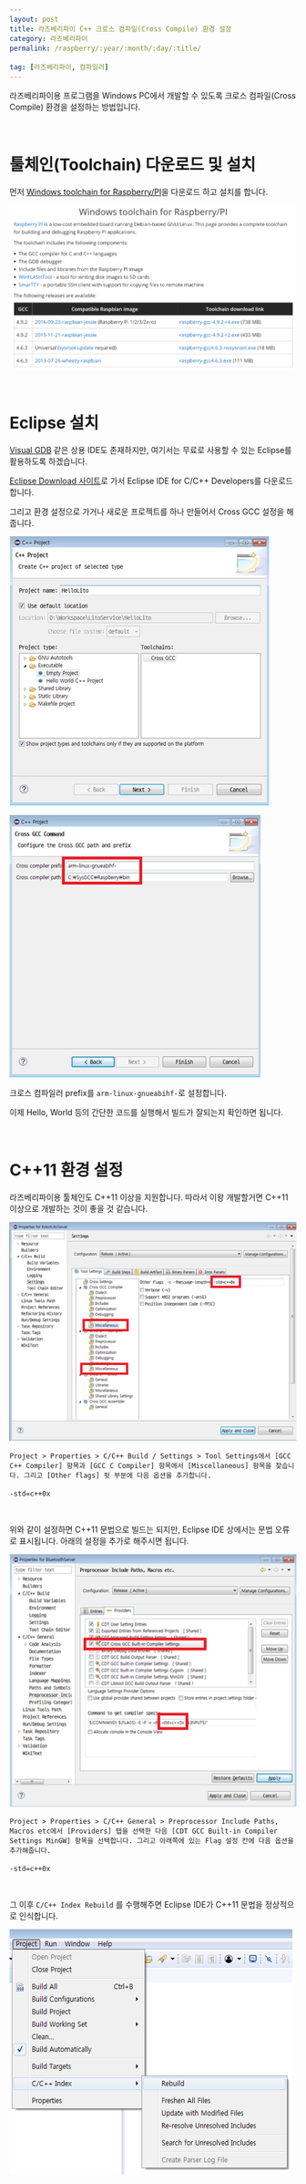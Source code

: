 ```yaml
---
layout: post
title: 라즈베리파이 C++ 크로스 컴파일(Cross Compile) 환경 설정
category: 라즈베리파이
permalink: /raspberry/:year/:month/:day/:title/

tag: [라즈베리파이, 컴파일러]
---
```


라즈베리파이용 프로그램을 Windows PC에서 개발할 수 있도록 크로스 컴파일(Cross Compile) 환경을 설정하는 방법입니다.

<br>

# 툴체인(Toolchain) 다운로드 및 설치

먼저 [Windows toolchain for Raspberry/PI](http://gnutoolchains.com/raspberry/)을 다운로드 하고 설치를 합니다. 

![image -fullwidth](/assets/2017-07-25-install-cross-compiler-for-raspberry/01.png)

<br>

# Eclipse 설치

[Visual GDB](https://visualgdb.com/) 같은 상용 IDE도 존재하지만, 여기서는 무료로 사용할 수 있는 Eclipse를 활용하도록 하겠습니다.

[Eclipse Download 사이트](https://www.eclipse.org/downloads/eclipse-packages/)로 가서 Eclipse IDE for C/C++ Developers를 다운로드합니다.

그리고 환경 설정으로 가거나 새로운 프로젝트를 하나 만들어서 Cross GCC 설정을 해줍니다.

![image](/assets/2017-07-25-install-cross-compiler-for-raspberry/02.png)


![image](/assets/2017-07-25-install-cross-compiler-for-raspberry/03.png)

크로스 컴파일러 prefix를 `arm-linux-gnueabihf-`로 설정합니다.

이제 Hello, World 등의 간단한 코드를 실행해서 빌드가 잘되는지 확인하면 됩니다.

<br>

# C++11 환경 설정

라즈베리파이용 툴체인도 C++11 이상을 지원합니다. 따라서 이왕 개발할거면 C++11 이상으로 개발하는 것이 좋을 것 같습니다. 

![image](/assets/2017-07-25-install-cross-compiler-for-raspberry/04.png)

~~~
Project > Properties > C/C++ Build / Settings > Tool Settings에서 [GCC C++ Compiler] 항목과 [GCC C Compiler] 항목에서 [Miscellaneous] 항목을 찾습니다. 그리고 [Other flags] 뒷 부분에 다음 옵션을 추가합니다.

-std=c++0x
~~~

<br>

위와 같이 설정하면 C++11 문법으로 빌드는 되지만, Eclipse IDE 상에서는 문법 오류로 표시됩니다. 아래의 설정을 추가로 해주시면 됩니다.

![image](/assets/2017-07-25-install-cross-compiler-for-raspberry/05.png)

~~~
Project > Properties > C/C++ General > Preprocessor Include Paths, Macros etc에서 [Providers] 탭을 선택한 다음 [CDT GCC Built-in Compiler Settings MinGW] 항목을 선택합니다. 그리고 아래쪽에 있는 Flag 설정 칸에 다음 옵션을 추가해줍니다.

-std=c++0x
~~~

<br>

그 이후 `C/C++ Index Rebuild` 를 수행해주면 Eclipse IDE가 C++11 문법을 정상적으로 인식합니다.

![image](/assets/2017-07-25-install-cross-compiler-for-raspberry/06.png)

